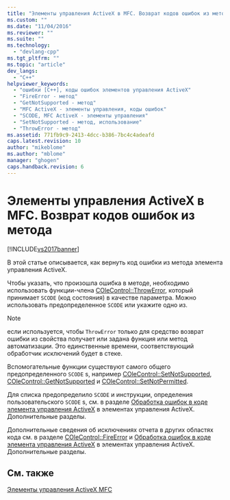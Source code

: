 ```yaml
---
title: "Элементы управления ActiveX в MFC. Возврат кодов ошибок из метода | Microsoft Docs"
ms.custom: ""
ms.date: "11/04/2016"
ms.reviewer: ""
ms.suite: ""
ms.technology: 
  - "devlang-cpp"
ms.tgt_pltfrm: ""
ms.topic: "article"
dev_langs: 
  - "C++"
helpviewer_keywords: 
  - "ошибки [C++], коды ошибок элементов управления ActiveX"
  - "FireError - метод"
  - "GetNotSupported - метод"
  - "MFC ActiveX - элементы управления, коды ошибок"
  - "SCODE, MFC ActiveX - элементы управления"
  - "SetNotSupported - метод, использование"
  - "ThrowError - метод"
ms.assetid: 771fb9c9-2413-4dcc-b386-7bc4c4adeafd
caps.latest.revision: 10
author: "mikeblome"
ms.author: "mblome"
manager: "ghogen"
caps.handback.revision: 6
---
```

# Элементы управления ActiveX в MFC. Возврат кодов ошибок из метода
[!INCLUDE[vs2017banner](../assembler/inline/includes/vs2017banner.md)]

В этой статье описывается, как вернуть код ошибки из метода элемента управления ActiveX.  
  
 Чтобы указать, что произошла ошибка в методе, необходимо использовать функции\-члена [COleControl::ThrowError](../Topic/COleControl::ThrowError.md), который принимает `SCODE` \(код состояния\) в качестве параметра.  Можно использовать предопределенное `SCODE` или укажите одно из.  
  
> [!NOTE]
>  если используется, чтобы `ThrowError` только для средство возврат ошибки из свойства получает или задана функция или метод автоматизации.  Это единственные времени, соответствующий обработчик исключений будет в стеке.  
  
 Вспомогательные функции существуют самого общего предопределенного `SCODE` s, например [COleControl::SetNotSupported](../Topic/COleControl::SetNotSupported.md), [COleControl::GetNotSupported](../Topic/COleControl::GetNotSupported.md) и [COleControl::SetNotPermitted](../Topic/COleControl::SetNotPermitted.md).  
  
 Для списка предопределило `SCODE` и инструкции, определения пользовательского `SCODE` s, см. в разделе [Обработка ошибок в коде элемента управления ActiveX](../mfc/mfc-activex-controls-advanced-topics.md) в элементах управления ActiveX. Дополнительные разделы.  
  
 Дополнительные сведения об исключениях отчета в других областях кода см. в разделе [COleControl::FireError](../Topic/COleControl::FireError.md) и [Обработка ошибок в коде элемента управления ActiveX](../mfc/mfc-activex-controls-advanced-topics.md) в элементах управления ActiveX. Дополнительные разделы.  
  
## См. также  
 [Элементы управления ActiveX MFC](../mfc/mfc-activex-controls.md)